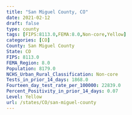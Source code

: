 ```yaml
---
title: "San Miguel County, CO"
date: 2021-02-12
draft: false
type: county
tags: [FIPS:8113.0,FEMA:8.0,Non-core,Yellow]
categories: [CO]
County: San Miguel County
State: CO
FIPS: 8113.0
FEMA_Region: 8.0
Population: 8179.0
NCHS_Urban_Rural_Classification: Non-core
Tests_in_prior_14_days: 1868.0
Fourteen_day_test_rate_per_100000: 22839.0
Percent_Positivity_in_prior_14_days: 0.07
Level: Yellow
url: /states/CO/san-miguel-county
---
```




